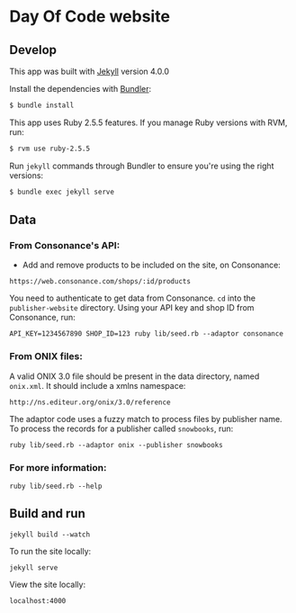 # Day Of Code website

## Develop

This app was built with [Jekyll](http://jekyllrb.com/) version 4.0.0

Install the dependencies with [Bundler](http://bundler.io/):

~~~bash
$ bundle install
~~~

This app uses Ruby 2.5.5 features. If you manage Ruby versions with RVM, run:

~~~bash
$ rvm use ruby-2.5.5
~~~

Run `jekyll` commands through Bundler to ensure you're using the right versions:

~~~bash
$ bundle exec jekyll serve
~~~

## Data

### From Consonance's API:

* Add and remove products to be included on the site, on Consonance:

`https://web.consonance.com/shops/:id/products`

You need to authenticate to get data from Consonance.
`cd` into the `publisher-website` directory.
Using your API key and shop ID from Consonance, run:

`API_KEY=1234567890 SHOP_ID=123 ruby lib/seed.rb --adaptor consonance`

### From ONIX files:

A valid ONIX 3.0 file should be present in the data directory, named `onix.xml`. It should include a xmlns namespace:

`http://ns.editeur.org/onix/3.0/reference`

The adaptor code uses a fuzzy match to process files by publisher name. To process the records for a publisher called `snowbooks`, run:

`ruby lib/seed.rb --adaptor onix --publisher snowbooks`

### For more information:

`ruby lib/seed.rb --help`

## Build and run

`jekyll build --watch`

To run the site locally:

`jekyll serve`

View the site locally:

`localhost:4000`

